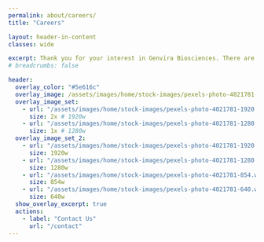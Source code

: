 ```yaml
---
permalink: about/careers/
title: "Careers"

layout: header-in-content
classes: wide

excerpt: Thank you for your interest in Genvira Biosciences. There are no open positions at the moment. However, you may send your resume to [info@genvira.com](mailto:info@genvira.com) for potential future opportunities.
# breadcrumbs: false

header:
  overlay_color: "#5e616c"
  overlay_image: /assets/images/home/stock-images/pexels-photo-4021781-1280.webp
  overlay_image_set:
    - url: "/assets/images/home/stock-images/pexels-photo-4021781-1920.webp"
      size: 2x # 1920w
    - url: "/assets/images/home/stock-images/pexels-photo-4021781-1280.webp"
      size: 1x # 1280w
  overlay_image_set_2:
    - url: "/assets/images/home/stock-images/pexels-photo-4021781-1920.webp"
      size: 1920w
    - url: "/assets/images/home/stock-images/pexels-photo-4021781-1280.webp"
      size: 1280w
    - url: "/assets/images/home/stock-images/pexels-photo-4021781-854.webp"
      size: 854w
    - url: "/assets/images/home/stock-images/pexels-photo-4021781-640.webp"
      size: 640w
  show_overlay_excerpt: true
  actions:
    - label: "Contact Us"
      url: "/contact"
---
```


